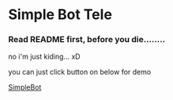 # Simple Bot Tele

### Read README first, before you die........

no i'm just kiding... xD

you can just click button on below for demo

[SimpleBot]("http://t.me/KoweEdantenannBot")